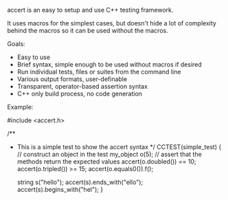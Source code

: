 accert is an easy to setup and use C++ testing framework.

It uses macros for the simplest cases, but doesn't hide a lot of complexity
behind the macros so it can be used without the macros.

Goals:
* Easy to use
* Brief syntax, simple enough to be used without macros if desired
* Run individual tests, files or suites from the command line
* Various output formats, user-definable
* Transparent, operator-based assertion syntax
* C++ only build process, no code generation


Example:

#include <accert.h>

/**
 * This is a simple test to show the accert syntax
 */
CCTEST(simple_test)
{
	// construct an object in the test
	my_object o(5);
	// assert that the methods return the expected values
	accert(o.doubled()) == 10;
	accert(o.tripled()) >= 15;
	accert(o.equals0()).f();

	string s("hello");
	accert(s).ends_with("ello");
	accert(s).begins_with("hel");
}
